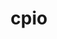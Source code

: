 ---
title: "cpio"
layout: cache
categories: [package, v0.19]
meta: {"versions": ["2.13"], "compilers": ["gcc@=11.1.0", "gcc@=7.3.1"], "oss": ["amzn2", "ubuntu20.04"], "platforms": ["linux"], "targets": ["x86_64", "x86_64_v3"], "stacks": ["e4s", "ml-cpu", "ml-cuda", "ml-rocm"], "num_specs": 2, "num_specs_by_stack": {"ml-cuda": 1, "ml-rocm": 1, "ml-cpu": 1, "e4s": 1}}
spec_details: [{"hash": "a7y6toa2ciyt6ddex5jkkn7ul4qo2cr3", "compiler": "gcc@=7.3.1", "versions": ["2.13"], "os": "amzn2", "platform": "linux", "target": "x86_64_v3", "variants": ["build_system=autotools"], "stacks": ["ml-cuda", "ml-rocm", "ml-cpu"], "size": "-", "tarball": "https://binaries.spack.io/releases/v0.19/build_cache/linux-amzn2-x86_64_v3/gcc-7.3.1/cpio-2.13/linux-amzn2-x86_64_v3-gcc-7.3.1-cpio-2.13-a7y6toa2ciyt6ddex5jkkn7ul4qo2cr3.spack"}, {"hash": "z7a4op46s34znuyetscu6u6mooypfavw", "compiler": "gcc@=11.1.0", "versions": ["2.13"], "os": "ubuntu20.04", "platform": "linux", "target": "x86_64", "variants": ["build_system=autotools"], "stacks": ["e4s"], "size": "-", "tarball": "https://binaries.spack.io/releases/v0.19/build_cache/linux-ubuntu20.04-x86_64/gcc-11.1.0/cpio-2.13/linux-ubuntu20.04-x86_64-gcc-11.1.0-cpio-2.13-z7a4op46s34znuyetscu6u6mooypfavw.spack"}]
---